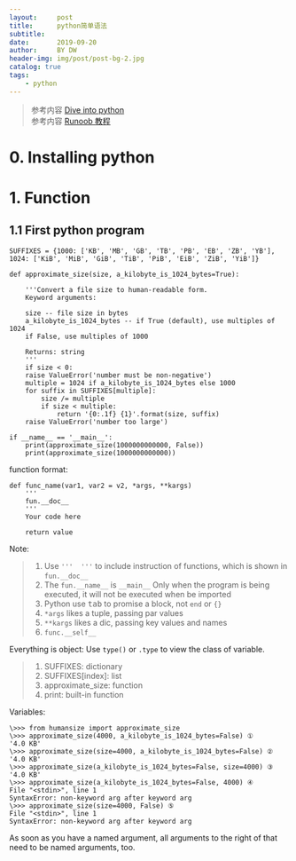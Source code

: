 ```yaml
---
layout:     post
title:      python简单语法
subtitle:   
date:       2019-09-20
author:     BY DW
header-img: img/post/post-bg-2.jpg
catalog: true
tags:
    - python
---
```


> 参考内容 [Dive into python](https://diveintopython3.problemsolving.io/)  
> 参考内容 [Runoob 教程](https://www.runoob.com/python3/python3-tutorial.html)

# 0. Installing python

# 1. Function
## 1.1 First python program
>
    SUFFIXES = {1000: ['KB', 'MB', 'GB', 'TB', 'PB', 'EB', 'ZB', 'YB'],
    1024: ['KiB', 'MiB', 'GiB', 'TiB', 'PiB', 'EiB', 'ZiB', 'YiB']}

    def approximate_size(size, a_kilobyte_is_1024_bytes=True):

        '''Convert a file size to human-readable form.
        Keyword arguments:

        size -- file size in bytes
        a_kilobyte_is_1024_bytes -- if True (default), use multiples of 1024
        if False, use multiples of 1000

        Returns: string
        '''
        if size < 0:
        raise ValueError('number must be non-negative')
        multiple = 1024 if a_kilobyte_is_1024_bytes else 1000
        for suffix in SUFFIXES[multiple]:
            size /= multiple
            if size < multiple:
                return '{0:.1f} {1}'.format(size, suffix)
        raise ValueError('number too large')

    if __name__ == '__main__':
        print(approximate_size(1000000000000, False))
        print(approximate_size(1000000000000))
function format:
>
    def func_name(var1, var2 = v2, *args, **kargs)
        '''
        fun.__doc__
        '''
        Your code here

        return value

Note:   
> 1. Use `'''  '''` to include instruction of functions, which is shown in `fun.__doc__`
> 2. The `fun.__name__` is `__main__` Only when the program is being executed, it will not be executed when be imported 
> 3. Python use <kbd>tab</kbd> to promise a block, not `end` or `{}`
> 4. `*args` likes a tuple, passing par values
> 5. `**kargs` likes a dic, passing key values and names
> 6. `func.__self__`

Everything is object: 
Use `type()` or `.type` to view the class of variable.
> 1. SUFFIXES: dictionary
> 2. SUFFIXES[index]: list
> 3. approximate_size: function
> 4. print: built-in function

Variables:
> 
    \>>> from humansize import approximate_size
    \>>> approximate_size(4000, a_kilobyte_is_1024_bytes=False) ①
    '4.0 KB'
    \>>> approximate_size(size=4000, a_kilobyte_is_1024_bytes=False) ②
    '4.0 KB'
    \>>> approximate_size(a_kilobyte_is_1024_bytes=False, size=4000) ③
    '4.0 KB'
    \>>> approximate_size(a_kilobyte_is_1024_bytes=False, 4000) ④
    File "<stdin>", line 1
    SyntaxError: non-keyword arg after keyword arg
    \>>> approximate_size(size=4000, False) ⑤
    File "<stdin>", line 1
    SyntaxError: non-keyword arg after keyword arg

As soon as you have a named argument, all arguments to the right of that need to be named arguments, too.  


